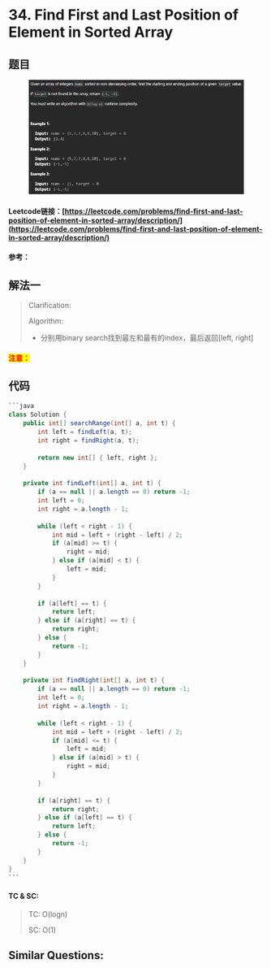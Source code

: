 # 34. Find First and Last Position of Element in Sorted Array

## 题目

<figure><img src="../../.gitbook/assets/image (1) (1).png" alt=""><figcaption></figcaption></figure>

#### Leetcode链接：[https://leetcode.com/problems/find-first-and-last-position-of-element-in-sorted-array/description/](https://leetcode.com/problems/find-first-and-last-position-of-element-in-sorted-array/description/)

#### 参考：

## 解法一

> Clarification:&#x20;
>
> Algorithm:&#x20;
>
> * 分别用binary search找到最左和最有的index，最后返回\[left, right]

#### <mark style="color:red;">注意：</mark>

## 代码

````java
```java
class Solution {
    public int[] searchRange(int[] a, int t) {
        int left = findLeft(a, t);
        int right = findRight(a, t);

        return new int[] { left, right };
    }

    private int findLeft(int[] a, int t) {
        if (a == null || a.length == 0) return -1;
        int left = 0;
        int right = a.length - 1;

        while (left < right - 1) {
            int mid = left + (right - left) / 2;
            if (a[mid] >= t) {
                right = mid;
            } else if (a[mid] < t) {
                left = mid;
            }
        }

        if (a[left] == t) {
            return left;
        } else if (a[right] == t) {
            return right;
        } else {
            return -1;
        }
    }

    private int findRight(int[] a, int t) {
        if (a == null || a.length == 0) return -1;
        int left = 0;
        int right = a.length - 1;

        while (left < right - 1) {
            int mid = left + (right - left) / 2;
            if (a[mid] <= t) {
                left = mid;
            } else if (a[mid] > t) {
                right = mid;
            }
        }

        if (a[right] == t) {
            return right;
        } else if (a[left] == t) {
            return left;
        } else {
            return -1;
        }
    }
}
```
````

#### TC & SC:&#x20;

> TC: O(logn)
>
> SC: O(1)

## **Similar Questions:**&#x20;
